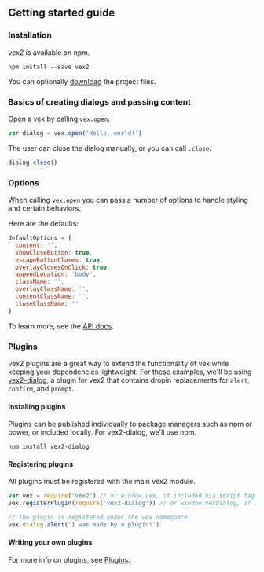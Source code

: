 ## Getting started guide

### Installation

vex2 is available on npm.

```
npm install --save vex2
```

You can optionally [download](https://github.com/bbatliner/vex2/releases/tag/v2.0.2) the project files.

### Basics of creating dialogs and passing content

Open a vex by calling `vex.open`.

```javascript
var dialog = vex.open('Hello, world!')
```

The user can close the dialog manually, or you can call `.close`.

```javascript
dialog.close()
```

### Options

When calling `vex.open` you can pass a number of options to handle styling and certain behaviors.

Here are the defaults:

```javascript
defaultOptions = {
  content: '',
  showCloseButton: true,
  escapeButtonCloses: true,
  overlayClosesOnClick: true,
  appendLocation: 'body',
  className: '',
  overlayClassName: '',
  contentClassName: '',
  closeClassName: ''
}
```

To learn more, see the [API docs](/docs/intro.md).

### Plugins

vex2 plugins are a great way to extend the functionality of vex while keeping your dependencies lightweight.
For these examples, we'll be using [vex2-dialog](https://github.com/bbatliner/vex2-dialog), a plugin for vex2 that contains dropin replacements for `alert`, `confirm`, and `prompt`.

#### Installing plugins

Plugins can be published individually to package managers such as npm or bower, or included locally. For vex2-dialog, we'll use npm.

```
npm install vex2-dialog
```

#### Registering plugins

All plugins must be registered with the main vex2 module.

```javascript
var vex = require('vex2') // or window.vex, if included via script tag
vex.registerPlugin(require('vex2-dialog')) // or window.vexDialog, if included via script tag

// The plugin is registered under the vex namespace.
vex.dialog.alert('I was made by a plugin!')
```

#### Writing your own plugins

For more info on plugins, see [Plugins](/PLUGINS.md).

